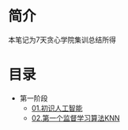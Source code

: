 # 简介
本笔记为7天贪心学院集训总结所得

# 目录

* 第一阶段
  * [01.初识人工智能](/03.AI_ML_机器学习集训营/Phase1/01.初识人工智能.md)
  * [02.第一个监督学习算法KNN](/03.AI_ML_机器学习集训营/Phase1/02.第一个监督学习算法KNN.md)